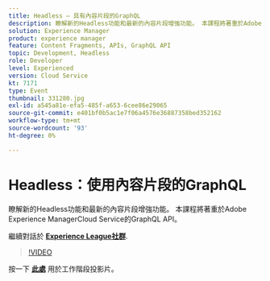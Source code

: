 ```yaml
---
title: Headless — 具有內容片段的GraphQL
description: 瞭解新的Headless功能和最新的內容片段增強功能。 本課程將著重於Adobe Experience ManagerCloud Service的GraphQL API。 此工作階段為Adobe Developers Live內容事件的一部分。
solution: Experience Manager
product: experience manager
feature: Content Fragments, APIs, GraphQL API
topic: Development, Headless
role: Developer
level: Experienced
version: Cloud Service
kt: 7171
type: Event
thumbnail: 331280.jpg
exl-id: a545a81e-efa5-485f-a653-6cee86e29065
source-git-commit: e401bf0b5ac1e7f06a4576e36887358bed352162
workflow-type: tm+mt
source-wordcount: '93'
ht-degree: 0%

---
```


# Headless：使用內容片段的GraphQL

瞭解新的Headless功能和最新的內容片段增強功能。 本課程將著重於Adobe Experience ManagerCloud Service的GraphQL API。

繼續對話於 **[Experience League社群](https://adobe.ly/36Yd3v6)**.

>[!VIDEO](https://video.tv.adobe.com/v/331280/?quality=12&learn=on&hidetitle=true)

按一下 **[此處](/help/adobe-developers-live/assets/headless-graphql-content-fragments.pdf)** 用於工作階段投影片。
